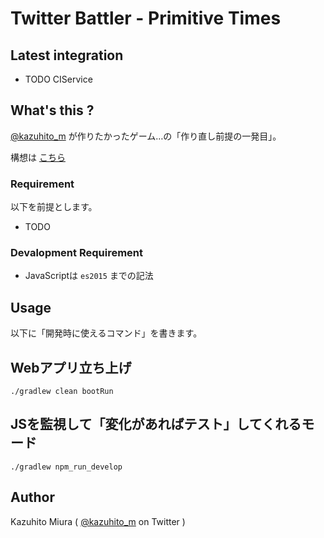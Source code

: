 Twitter Battler - Primitive Times
=================================


## Latest integration

+ TODO CIService

## What's this ?

[@kazuhito_m](https://twitter.com/kazuhito_m) が作りたかったゲーム…の「作り直し前提の一発目」。

構想は [こちら](http://simp.ly/publish/MkQcrf)

### Requirement

以下を前提とします。

- TODO

### Devalopment Requirement

- JavaScriptは `es2015` までの記法

## Usage

以下に「開発時に使えるコマンド」を書きます。

## Webアプリ立ち上げ

`./gradlew clean bootRun`

## JSを監視して「変化があればテスト」してくれるモード

`./gradlew npm_run_develop`

## Author

Kazuhito Miura ( [@kazuhito_m](https://twitter.com/kazuhito_m) on Twitter )
